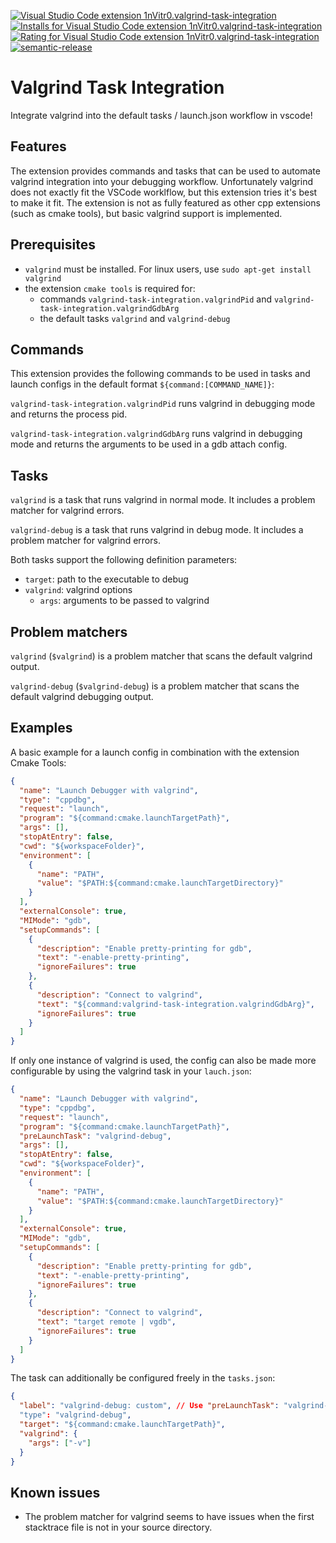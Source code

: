[![Visual Studio Code extension 1nVitr0.valgrind-task-integration](https://vsmarketplacebadge.apphb.com/version/1nVitr0.valgrind-task-integration.svg)](https://marketplace.visualstudio.com/items?itemName=1nVitr0.valgrind-task-integration)
[![Installs for Visual Studio Code extension 1nVitr0.valgrind-task-integration](https://vsmarketplacebadge.apphb.com/installs/1nVitr0.valgrind-task-integration.svg)](https://marketplace.visualstudio.com/items?itemName=1nVitr0.valgrind-task-integration)
[![Rating for Visual Studio Code extension 1nVitr0.valgrind-task-integration](https://vsmarketplacebadge.apphb.com/rating/1nVitr0.valgrind-task-integration.svg)](https://marketplace.visualstudio.com/items?itemName=1nVitr0.valgrind-task-integration)
[![semantic-release](https://img.shields.io/badge/%20%20%F0%9F%93%A6%F0%9F%9A%80-semantic--release-e10079.svg)](https://github.com/semantic-release/semantic-release)

# Valgrind Task Integration

Integrate valgrind into the default tasks / launch.json workflow in vscode!

## Features

The extension provides commands and tasks that can be used to automate valgrind integration into your debugging workflow.
Unfortunately valgrind does not exactly fit the VSCode worklflow, but this extension tries it's best to make it fit.
The extension is not as fully featured as other cpp extensions (such as cmake tools), but basic valgrind support is implemented.

## Prerequisites

- `valgrind` must be installed. For linux users, use `sudo apt-get install valgrind`
- the extension `cmake tools` is required for:
  - commands `valgrind-task-integration.valgrindPid` and `valgrind-task-integration.valgrindGdbArg`
  - the default tasks `valgrind` and `valgrind-debug`

## Commands

This extension provides the following commands to be used in tasks and launch configs in the default format `${command:[COMMAND_NAME]}`:

`valgrind-task-integration.valgrindPid` runs valgrind in debugging mode and returns the process pid.

`valgrind-task-integration.valgrindGdbArg` runs valgrind in debugging mode and returns the arguments to be used in a gdb attach config.

## Tasks

`valgrind` is a task that runs valgrind in normal mode. It includes a problem matcher for valgrind errors.

`valgrind-debug` is a task that runs valgrind in debug mode. It includes a problem matcher for valgrind errors.

Both tasks support the following definition parameters:
  - `target`: path to the executable to debug
  - `valgrind`: valgrind options
    - `args`: arguments to be passed to valgrind

## Problem matchers

`valgrind` (`$valgrind`) is a problem matcher that scans the default valgrind output.

`valgrind-debug` (`$valgrind-debug`) is a problem matcher that scans the default valgrind debugging output.

## Examples

A basic example for a launch config in combination with the extension Cmake Tools:

```json
{
  "name": "Launch Debugger with valgrind",
  "type": "cppdbg",
  "request": "launch",
  "program": "${command:cmake.launchTargetPath}",
  "args": [],
  "stopAtEntry": false,
  "cwd": "${workspaceFolder}",
  "environment": [
    {
      "name": "PATH",
      "value": "$PATH:${command:cmake.launchTargetDirectory}"
    }
  ],
  "externalConsole": true,
  "MIMode": "gdb",
  "setupCommands": [
    {
      "description": "Enable pretty-printing for gdb",
      "text": "-enable-pretty-printing",
      "ignoreFailures": true
    },
    {
      "description": "Connect to valgrind",
      "text": "${command:valgrind-task-integration.valgrindGdbArg}",
      "ignoreFailures": true
    }
  ]
}
```

If only one instance of valgrind is used, the config can also be made more configurable by using the valgrind task in your `lauch.json`:

```json
{
  "name": "Launch Debugger with valgrind",
  "type": "cppdbg",
  "request": "launch",
  "program": "${command:cmake.launchTargetPath}",
  "preLaunchTask": "valgrind-debug",
  "args": [],
  "stopAtEntry": false,
  "cwd": "${workspaceFolder}",
  "environment": [
    {
      "name": "PATH",
      "value": "$PATH:${command:cmake.launchTargetDirectory}"
    }
  ],
  "externalConsole": true,
  "MIMode": "gdb",
  "setupCommands": [
    {
      "description": "Enable pretty-printing for gdb",
      "text": "-enable-pretty-printing",
      "ignoreFailures": true
    },
    {
      "description": "Connect to valgrind",
      "text": "target remote | vgdb",
      "ignoreFailures": true
    }
  ]
}
```

The task can additionally be configured freely in the `tasks.json`:

```json
{
  "label": "valgrind-debug: custom", // Use "preLaunchTask": "valgrind-debug: custom" in yout launch.json
  "type": "valgrind-debug",
  "target": "${command:cmake.launchTargetPath}",
  "valgrind": {
    "args": ["-v"]
  }
}
```


## Known issues

- The problem matcher for valgrind seems to have issues when the first stacktrace file is not in your source directory.

